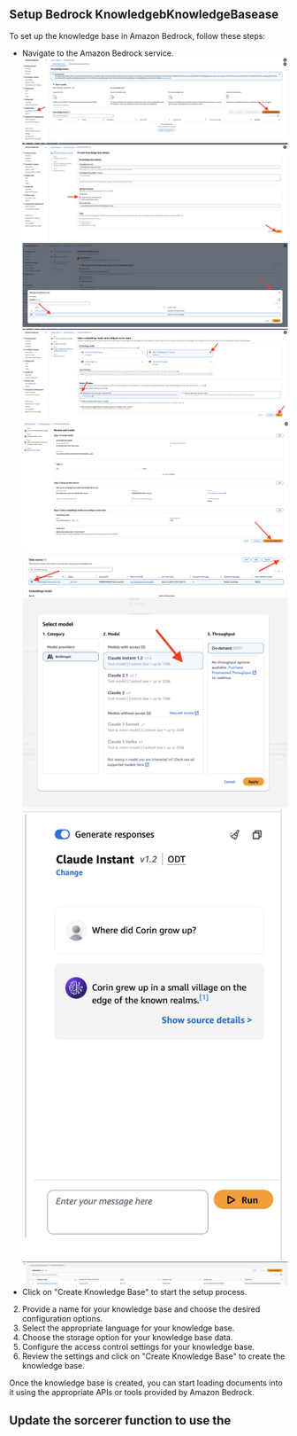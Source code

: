 ## Setup Bedrock KnowledgebKnowledgeBasease

To set up the knowledge base in Amazon Bedrock, follow these steps:

-  Navigate to the Amazon Bedrock service.
![Bedrock KnowledgeBase 01](../images/nb-step-01.png)
![Bedrock KnowledgeBase 02](../images/nb-step-02.png)
![Bedrock KnowledgeBase 03](../images/nb-step-03.png)
![Bedrock KnowledgeBase 04](../images/nb-step-04.png)
![Bedrock KnowledgeBase 05](../images/nb-step-05.png)
![Bedrock KnowledgeBase 06](../images/nb-step-06.png)
![Bedrock KnowledgeBase 07](../images/nb-step-07.png)
![Bedrock KnowledgeBase 08](../images/nb-step-08.png)
![Bedrock KnowledgeBase 09](../images/nb-step-09.png)
-  Click on "Create Knowledge Base" to start the setup process.
2. Provide a name for your knowledge base and choose the desired configuration options.
3. Select the appropriate language for your knowledge base.
4. Choose the storage option for your knowledge base data.
5. Configure the access control settings for your knowledge base.
6. Review the settings and click on "Create Knowledge Base" to create the knowledge base.

Once the knowledge base is created, you can start loading documents into it using the appropriate APIs or tools provided by Amazon Bedrock.


## Update the sorcerer function to use the
